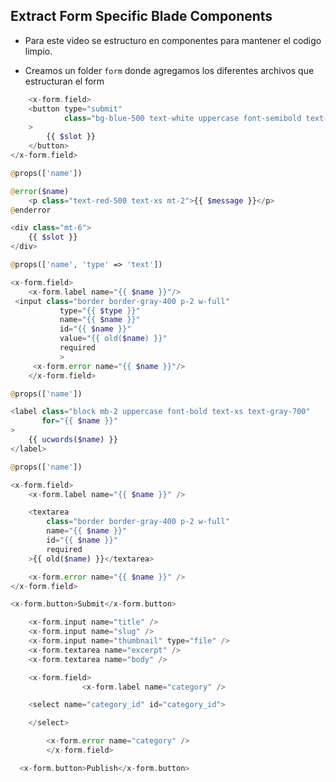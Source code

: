 ## Extract Form Specific Blade Components

- Para este video se estructuro en componentes para mantener el codigo limpio.


- Creamos un folder `form` donde agregamos los diferentes archivos que estructuran el form  

```php
    <x-form.field>
    <button type="submit"
            class="bg-blue-500 text-white uppercase font-semibold text-xs py-2 px-10 rounded-2xl hover:bg-blue-600"
    >
        {{ $slot }}
    </button>
</x-form.field>

```

```php
@props(['name'])

@error($name)
    <p class="text-red-500 text-xs mt-2">{{ $message }}</p>
@enderror


```
```php
<div class="mt-6">
    {{ $slot }}
</div>

```


```php
@props(['name', 'type' => 'text'])

<x-form.field>
    <x-form.label name="{{ $name }}"/>
 <input class="border border-gray-400 p-2 w-full"
           type="{{ $type }}"
           name="{{ $name }}"
           id="{{ $name }}"
           value="{{ old($name) }}"
           required
           >
     <x-form.error name="{{ $name }}"/>
    </x-form.field>
```

```php
@props(['name'])

<label class="block mb-2 uppercase font-bold text-xs text-gray-700"
       for="{{ $name }}"
>
    {{ ucwords($name) }}
</label>
```

```php
@props(['name'])

<x-form.field>
    <x-form.label name="{{ $name }}" />

    <textarea
        class="border border-gray-400 p-2 w-full"
        name="{{ $name }}"
        id="{{ $name }}"
        required
    >{{ old($name) }}</textarea>

    <x-form.error name="{{ $name }}" />
</x-form.field>
```

```php
<x-form.button>Submit</x-form.button>
```

```php
    <x-form.input name="title" />
    <x-form.input name="slug" />
    <x-form.input name="thumbnail" type="file" />
    <x-form.textarea name="excerpt" />
    <x-form.textarea name="body" />

    <x-form.field>
                <x-form.label name="category" />

    <select name="category_id" id="category_id">

    </select>

        <x-form.error name="category" />
        </x-form.field>

  <x-form.button>Publish</x-form.button>       

```














